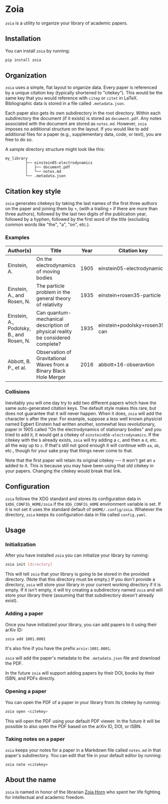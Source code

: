 # Zoia

`zoia` is a utility to organize your library of academic papers.

## Installation

You can install `zoia` by running:

```sh
pip install zoia
```

## Organization

`zoia` uses a simple, flat layout to organize data.  Every paper is referenced
by a unique citation key (typically shortened to "citekey").  This would be
the same key that you would reference with `citep` or `citet` in LaTeX.
Bibliographic data is stored in a file called `.metadata.json`.

Each paper also gets its own subdirectory in the root directory.  Within each
subdirectory the document (if it exists) is stored as `document.pdf`.  Any
notes associated with the document are stored as `notes.md`.  However, `zoia`
imposes no additional structure on the layout.  If you would like to add
additional files for a paper (e.g., supplementary data, code, or text), you are
free to do so.

A sample directory structure might look like this:

```
my_library
         ├── einstein05-electrodynamics
         │   ├── document.pdf
         │   └── notes.md
         └── .metadata.json
```

## Citation key style

`zoia` generates citekeys by taking the last names of the first three authors
on the paper and joining them by `+`, (with a trailing `+` if there are more
than three authors), followed by the last two digits of the publication year,
followed by a hyphen, followed by the first word of the title (excluding common
words like "the", "a", "on", etc.).  

### Examples

| Author(s)                                 | Title                                                                          | Year | Citation key                  |
| --------                                  | -----                                                                          | ---- | ------------                  |
| Einstein, A.                              | On the electrodynamics of moving bodies                                        | 1905 | einstein05-electrodynamics    |
| Einstein, A., and Rosen, N.               | The particle problem in the general theory of relativity                       | 1935 | einstein+rosen35-particle     |
| Einstein, A., Podolsky, B., and Rosen, N. | Can quantum-mechanical description of physical reality be considered complete? | 1935 | einstein+podolsky+rosen35-can |
| Abbott, B. P., et al.                     | Observation of Gravitational Waves from a Binary Black Hole Merger             | 2016 | abbott+16-obseravtion         |

### Collisions

Inevitably you will one day try to add two different papers which have the same
auto-generated citation keys.  The default style makes this rare, but does not
guarantee that it will never happen.  When it does, `zoia` will add the
character `b` after the year.  For example, suppose a less well known physicist
named Egbert Einstein had written another, somewhat less revolutionary, paper
in 1905 called "On the electrodynamics of stationary bodies" and you tried to
add it, it would get a citekey of `einstein05b-electrodynamics`.  If the
citekey with the `b` already exists, `zoia` will try adding a `c`, and then a
`d`, etc. all the way up to `z`.  If that's still not good enough it will
continue with `aa`, `ab`, etc., though for your sake pray that things never
come to that.

Note that the first paper will retain its original citekey --- it won't get an
`a` added to it.  This is because you may have been using that old citekey in
your papers.  Changing the citekey would break that link.

## Configuration

`zoia` follows the XDG standard and stores its configuration data in
`$XDG_CONFIG_HOME/zoia` if the `XDG_CONFIG_HOME` environment variable is set.
If it is not set it uses the standard default of `$HOME/.config/zoia`.
Whatever the directory, `zoia` keeps its configuration data in file called
`config.yaml`.

## Usage

### Initialization

After you have installed `zoia` you can initialize your library by running:

```sh
zoia init [directory]
```

This will tell `zoia` that your library is going to be stored in the provided
directory.  (Note that this directory must be empty.)  If you don't provide a
directory, `zoia` will store your library in your current working directory if
it is empty.  If it isn't empty, it will try creating a subdirectory named
`zoia` and will store your library there (assuming that that subdirectory
doesn't already exist).

### Adding a paper

Once you have initialized your library, you can add papers to it using their
arXiv ID:

```sh
zoia add 1001.0001
```

It's also fine if you have the prefix `arxiv:1001.0001`.

`zoia` will add the paper's metadata to the `.metadata.json` file and download
the PDF.

In the future `zoia` will support adding papers by their DOI, books by their
ISBN, and PDFs directly.

### Opening a paper

You can open the PDF of a paper in your library from its citekey by running:

```sh
zoia open <citekey>
```

This will open the PDF using your default PDF viewer.  In the future it will be
possible to also open the PDF based on the arXiv ID, DOI, or ISBN.

### Taking notes on a paper

`zoia` keeps your notes for a paper in a Markdown file called `notes.md` in
that paper's subdirectory.  You can edit that file in your default editor by
running:

```
zoia note <citekey>
```

## About the name

`zoia` is named in honor of the librarian [Zoia
Horn](https://en.wikipedia.org/wiki/Zoia_Horn) who spent her life fighting for
intellectual and academic freedom.
